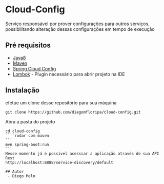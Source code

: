# Cloud-Config
Serviço responsável por prover configurações para outros serviços, possibilitando alteração dessas configurações em tempo de execução

## Pré requisitos
- [Java8](https://www.java.com/pt_BR/download)
- [Maven](https://maven.apache.org)
- [Spring Cloud Config](https://cloud.spring.io/spring-cloud-config/multi/multi__spring_cloud_config_server.html)
- [Lombok](https://projectlombok.org) - Plugin necessário para abrir projeto na IDE

## Instalação
efetue um clone desse repositório para sua máquina
```
git clone https://github.com/diegomfloripa/cloud-config.git
```

Abra a pasta do projeto
````
cd cloud-config
````rodar com maven
```
mvn spring-boot:run
```
Nesse momento já é possível acesssar a aplicação através de sua API Rest
http://localhost:8888/service-discovery/default

## Autor
 - Diego Melo
